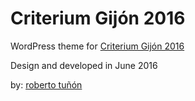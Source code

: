 # Criterium Gijón 2016
WordPress theme for <a href="http://criteriumgijon.com" target="_blank">Criterium Gijón 2016</a>

Design and developed in June 2016

by: <a href="http://robertotunon.com" target="_blank">roberto tuñón</a>
